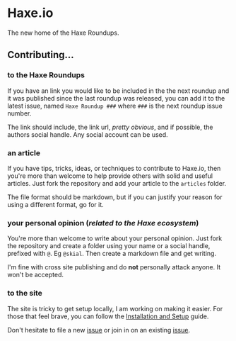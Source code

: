 # Haxe.io

The new home of the Haxe Roundups.

## Contributing...

### to the Haxe Roundups

If you have an link you would like to be included in the the next
roundup and it was published since the last roundup was released, you
can add it to the latest issue, named `Haxe Roundup ###` where `###` is
the next roundup issue number.

The link should include, the link url, _pretty obvious_, and if possible, 
the authors social handle. Any social account can be used.

### an article

If you have tips, tricks, ideas, or techniques to contribute to Haxe.io,
then you're more than welcome to help provide others with solid and useful
articles. Just fork the repository and add your article to the `articles` 
folder.

The file format should be markdown, but if you can justify your reason
for using a different format, go for it.

### your personal opinion (_related to the Haxe ecosystem_)

You're more than welcome to write about your personal opinion. Just fork the
repository and create a folder using your name or a social handle, prefixed
with `@`. Eg `@skial`. Then create a markdown file and get writing.

I'm fine with cross site publishing and do **not** personally attack anyone. It
won't be accepted.

### to the site

The site is tricky to get setup locally, I am working on making it easier. For those
that feel brave, you can follow the [Installation and Setup][wiki 1] guide.

Don't hesitate to file a new [issue] or join in on an existing [issue].

[wiki 1]: https://github.com/skial/haxe.io/wiki/Installation-and-Setup "Installtion and Setup"
[issue]: http://github.com/skial/haxe.io/issues